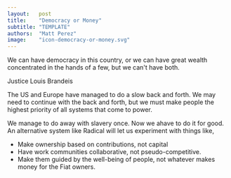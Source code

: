 ```yaml
---
layout:   post
title:    "Democracy or Money"
subtitle: "TEMPLATE"
authors:  "Matt Perez"
image:    "icon-democracy-or-money.svg"
---
```


<div style='display:none; '>
 <p>Democracy for all or accumulated money for the few?</p>
</div>

<div class="_citation">
 <p>We can have democracy in this country, or we can have great wealth concentrated in the hands of a few, but we can't have both.</p>
 <p id="_signature">Justice Louis Brandeis</p>
</div>
<p>The US and Europe have managed to do a slow back and forth. We may need to continue with the back and forth, but we must make people the highest priority of all systems that come to power.</p>
<p>We manage to do away with slavery once. Now we ahave to do it for good. An alternative system like Radical will let us experiment with things like,</p>
 <ul>
  <li>Make ownership based on contributions, not capital</li>
  <li>Have work communities collaborative, not pseudo-competitive.</li>
  <li>Make them guided by the well-being of people, not whatever makes money for the Fiat owners.</li>
 </ul> 
